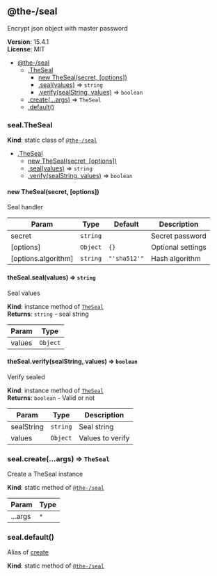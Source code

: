 <!--- Code generated by @the-/script-doc. DO NOT EDIT. -->

<a name="module_@the-/seal"></a>

## @the-/seal
Encrypt json object with master password

**Version**: 15.4.1  
**License**: MIT  

* [@the-/seal](#module_@the-/seal)
    * [.TheSeal](#module_@the-/seal.TheSeal)
        * [new TheSeal(secret, [options])](#new_module_@the-/seal.TheSeal_new)
        * [.seal(values)](#module_@the-/seal.TheSeal+seal) ⇒ <code>string</code>
        * [.verify(sealString, values)](#module_@the-/seal.TheSeal+verify) ⇒ <code>boolean</code>
    * [.create(...args)](#module_@the-/seal.create) ⇒ <code>TheSeal</code>
    * [.default()](#module_@the-/seal.default)

<a name="module_@the-/seal.TheSeal"></a>

### seal.TheSeal
**Kind**: static class of [<code>@the-/seal</code>](#module_@the-/seal)  

* [.TheSeal](#module_@the-/seal.TheSeal)
    * [new TheSeal(secret, [options])](#new_module_@the-/seal.TheSeal_new)
    * [.seal(values)](#module_@the-/seal.TheSeal+seal) ⇒ <code>string</code>
    * [.verify(sealString, values)](#module_@the-/seal.TheSeal+verify) ⇒ <code>boolean</code>

<a name="new_module_@the-/seal.TheSeal_new"></a>

#### new TheSeal(secret, [options])
Seal handler


| Param | Type | Default | Description |
| --- | --- | --- | --- |
| secret | <code>string</code> |  | Secret password |
| [options] | <code>Object</code> | <code>{}</code> | Optional settings |
| [options.algorithm] | <code>string</code> | <code>&quot;&#x27;sha512&#x27;&quot;</code> | Hash algorithm |

<a name="module_@the-/seal.TheSeal+seal"></a>

#### theSeal.seal(values) ⇒ <code>string</code>
Seal values

**Kind**: instance method of [<code>TheSeal</code>](#module_@the-/seal.TheSeal)  
**Returns**: <code>string</code> - seal string  

| Param | Type |
| --- | --- |
| values | <code>Object</code> | 

<a name="module_@the-/seal.TheSeal+verify"></a>

#### theSeal.verify(sealString, values) ⇒ <code>boolean</code>
Verify sealed

**Kind**: instance method of [<code>TheSeal</code>](#module_@the-/seal.TheSeal)  
**Returns**: <code>boolean</code> - Valid or not  

| Param | Type | Description |
| --- | --- | --- |
| sealString | <code>string</code> | Seal string |
| values | <code>Object</code> | Values to verify |

<a name="module_@the-/seal.create"></a>

### seal.create(...args) ⇒ <code>TheSeal</code>
Create a TheSeal instance

**Kind**: static method of [<code>@the-/seal</code>](#module_@the-/seal)  

| Param | Type |
| --- | --- |
| ...args | <code>\*</code> | 

<a name="module_@the-/seal.default"></a>

### seal.default()
Alias of [create](#module_@the-/seal.create)

**Kind**: static method of [<code>@the-/seal</code>](#module_@the-/seal)
